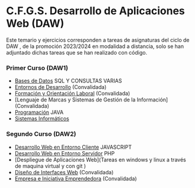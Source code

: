 # C.F.G.S. Desarrollo de Aplicaciones Web (DAW)
Este temario y ejercicios corresponden a tareas de asignaturas del ciclo de DAW , de la promoción 2023/2024 en modalidad a distancia, solo se han adjuntado dichas tareas que se han realizado con código.

### Primer Curso (DAW1)
* [Bases de Datos](https://github.com/alanz3ky/DAW_Tareas/tree/main/Base%20de%20datos) SQL Y CONSULTAS VARIAS 
* [Entornos de Desarrollo]() (Convalidada)
* [Formación y Orientación Laboral]() (Convalidada)
* [Lenguaje de Marcas y Sistemas de Gestión de la Información] (Convalidada)
* [Programación](https://github.com/alanz3ky/DAW_Tareas/tree/main/Programacion)  JAVA 
* [Sistemas Informáticos]()

### Segundo Curso (DAW2)
* [Desarrollo Web en Entorno Cliente](https://github.com/alanz3ky/DAW_Tareas/tree/main/Desarrollo%20web%20en%20entorno%20cliente) JAVASCRIPT
* [Desarrollo Web en Entorno Servidor]() PHP 
* [Despliegue de Aplicaciones Web](Tareas en windows y linux a través de maquina virtual y con git )
* [Diseño de Interfaces Web]() (Convalidada)
* [Empresa e Iniciativa Emprendedora]() \(Convalidada)
